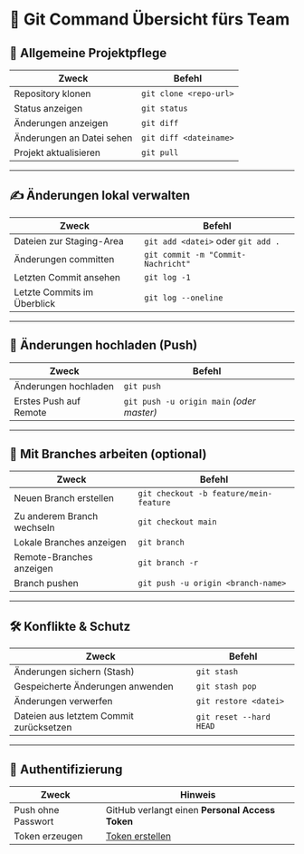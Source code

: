 # 🧩 Git Command Übersicht fürs Team

## 🔁 Allgemeine Projektpflege

| Zweck| Befehl|
|-----------------------------|--------------------------------------------------|
| Repository klonen           | `git clone <repo-url>`                          |
| Status anzeigen             | `git status`                                    |
| Änderungen anzeigen         | `git diff`                                      |
| Änderungen an Datei sehen   | `git diff <dateiname>`                          |
| Projekt aktualisieren       | `git pull`                                      |

---

## ✍️ Änderungen lokal verwalten

| Zweck                        | Befehl                                           |
|-----------------------------|--------------------------------------------------|
| Dateien zur Staging-Area    | `git add <datei>` oder `git add .`              |
| Änderungen committen        | `git commit -m "Commit-Nachricht"`              |
| Letzten Commit ansehen      | `git log -1`                                     |
| Letzte Commits im Überblick | `git log --oneline`                              |

---

## 🚀 Änderungen hochladen (Push)

| Zweck                        | Befehl                                           |
|-----------------------------|--------------------------------------------------|
| Änderungen hochladen        | `git push`                                      |
| Erstes Push auf Remote      | `git push -u origin main` *(oder master)*       |

---

## 🌱 Mit Branches arbeiten (optional)

| Zweck                        | Befehl                                           |
|-----------------------------|--------------------------------------------------|
| Neuen Branch erstellen      | `git checkout -b feature/mein-feature`          |
| Zu anderem Branch wechseln  | `git checkout main`                             |
| Lokale Branches anzeigen    | `git branch`                                    |
| Remote-Branches anzeigen    | `git branch -r`                                 |
| Branch pushen               | `git push -u origin <branch-name>`              |

---

## 🛠️ Konflikte & Schutz

| Zweck                        | Befehl                                           |
|-----------------------------|--------------------------------------------------|
| Änderungen sichern (Stash)  | `git stash`                                     |
| Gespeicherte Änderungen anwenden | `git stash pop`                           |
| Änderungen verwerfen        | `git restore <datei>`                           |
| Dateien aus letztem Commit zurücksetzen | `git reset --hard HEAD`            |

---

## 🔐 Authentifizierung

| Zweck                        | Hinweis                                          |
|-----------------------------|--------------------------------------------------|
| Push ohne Passwort          | GitHub verlangt einen **Personal Access Token** |
| Token erzeugen              | [Token erstellen](https://github.com/settings/tokens) |